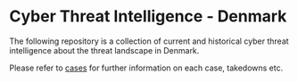 # Cyber Threat Intelligence - Denmark
The following repository is a collection of current and historical cyber threat intelligence about the threat landscape in Denmark.  

Please refer to [cases](cases.md) for further information on each case, takedowns etc.  
